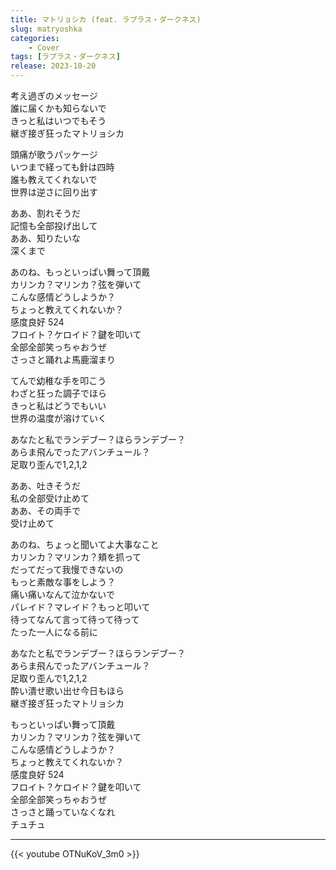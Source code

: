 ```yaml
---
title: マトリョシカ (feat. ラプラス・ダークネス)
slug: matryoshka
categories:
    - Cover
tags: [ラプラス・ダークネス]
release: 2023-10-20
---
```


考え過ぎのメッセージ  
誰に届くかも知らないで  
きっと私はいつでもそう  
継ぎ接ぎ狂ったマトリョシカ  

頭痛が歌うパッケージ  
いつまで経っても針は四時  
誰も教えてくれないで  
世界は逆さに回り出す  

ああ、割れそうだ  
記憶も全部投げ出して  
ああ、知りたいな  
深くまで  

あのね、もっといっぱい舞って頂戴  
カリンカ？マリンカ？弦を弾いて  
こんな感情どうしようか？  
ちょっと教えてくれないか？  
感度良好 524  
フロイト？ケロイド？鍵を叩いて  
全部全部笑っちゃおうぜ  
さっさと踊れよ馬鹿溜まり  

てんで幼稚な手を叩こう  
わざと狂った調子でほら  
きっと私はどうでもいい  
世界の温度が溶けていく  

あなたと私でランデブー？ほらランデブー？  
あらま飛んでったアバンチュール？  
足取り歪んで1,2,1,2  

ああ、吐きそうだ  
私の全部受け止めて  
ああ、その両手で  
受け止めて  

あのね、ちょっと聞いてよ大事なこと  
カリンカ？マリンカ？頬を抓って  
だってだって我慢できないの  
もっと素敵な事をしよう？  
痛い痛いなんて泣かないで  
パレイド？マレイド？もっと叩いて  
待ってなんて言って待って待って  
たった一人になる前に  

あなたと私でランデブー？ほらランデブー？  
あらま飛んでったアバンチュール？  
足取り歪んで1,2,1,2  
酔い潰せ歌い出せ今日もほら  
継ぎ接ぎ狂ったマトリョシカ  

もっといっぱい舞って頂戴  
カリンカ？マリンカ？弦を弾いて  
こんな感情どうしようか？  
ちょっと教えてくれないか？  
感度良好 524  
フロイト？ケロイド？鍵を叩いて  
全部全部笑っちゃおうぜ  
さっさと踊っていなくなれ  
チュチュ  

---

{{< youtube OTNuKoV_3m0 >}}